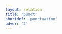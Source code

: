 ```yaml
---
layout: relation
title: 'punct'
shortdef: 'punctuation'
udver: '2'
---
```

<!-- Interlanguage links updated Út zář 29 20:23:43 CEST 2020 -->
